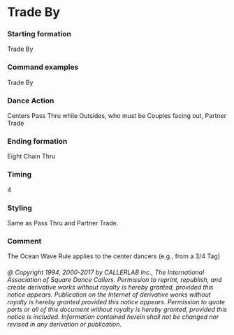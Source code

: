 
# Trade By

### Starting formation

Trade By

### Command examples

Trade By

### Dance Action

Centers Pass Thru while Outsides, who must be Couples facing out, Partner Trade

### Ending formation

Eight Chain Thru

### Timing

4

### Styling

Same as Pass Thru and Partner Trade.

### Comment

The Ocean Wave Rule applies to the center dancers (e.g., from a 3/4 Tag)

###### @ Copyright 1994, 2000-2017 by CALLERLAB Inc., The International Association of Square Dance Callers. Permission to reprint, republish, and create derivative works without royalty is hereby granted, provided this notice appears. Publication on the Internet of derivative works without royalty is hereby granted provided this notice appears. Permission to quote parts or all of this document without royalty is hereby granted, provided this notice is included. Information contained herein shall not be changed nor revised in any derivation or publication.
